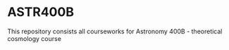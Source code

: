 # ASTR400B
This repository consists all courseworks for Astronomy 400B - theoretical cosmology course
